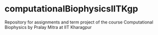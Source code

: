 # computationalBiophysicsIITKgp
Repository for assignments and term project of the course Computational Biophysics by Pralay Mitra at IIT Kharagpur
